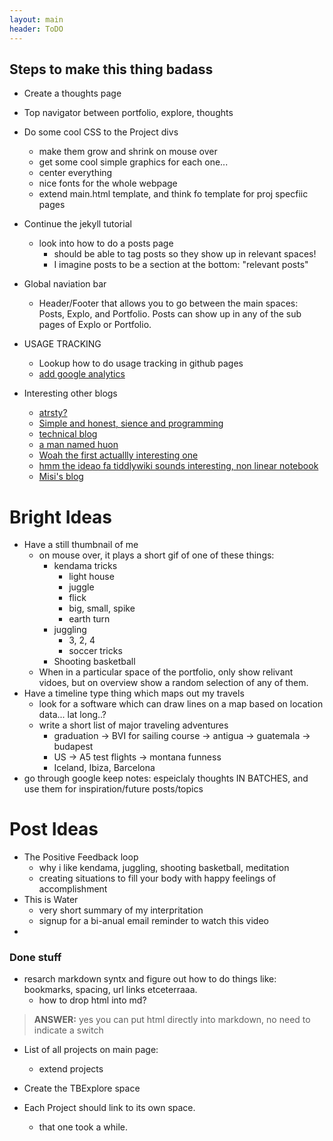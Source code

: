 ```yaml
---
layout: main
header: ToDO
---
```

## Steps to make this thing badass
- Create a thoughts page
- Top navigator between portfolio, explore, thoughts
- Do some cool CSS to the Project divs
    - make them grow and shrink on mouse over
    - get some cool simple graphics for each one...
    - center everything
    - nice fonts for the whole webpage
    - extend main.html template, and think fo template for proj specfiic pages
- Continue the jekyll tutorial
    - look into how to do a posts page
        - should be able to tag posts so they show up in relevant spaces!
        - I imagine posts to be a section at the bottom: "relevant posts"
- Global naviation bar
    - Header/Footer that allows you to go between the main spaces: Posts, Explo, and Portfolio. Posts can show up in any of the sub pages of Explo or Portfolio. 
- USAGE TRACKING
    - Lookup how to do usage tracking in github pages
    - [add google analytics](https://stackoverflow.com/questions/17207458/how-to-add-google-analytics-tracking-id-to-github-pages)

- Interesting other blogs
    - [atrsty?](https://artsy.github.io/)
    - [Simple and honest, sience and programming](https://arogozhnikov.github.io/)
    - [technical blog](https://deborah-digges.github.io/)
    - [a man named huon](https://huonw.github.io/)
    - [Woah the first actuallly interesting one](https://joearms.github.io/#Index)
    - [hmm the ideao fa tiddlywiki sounds interesting, non linear notebook](https://tiddlywiki.com/)
    - [Misi's blog](https://xn--kles-5qa.hu/)

# Bright Ideas
- Have a still thumbnail of me
    - on mouse over, it plays a short gif of one of these things:
        - kendama tricks
            - light house
            - juggle
            - flick
            - big, small, spike
            - earth turn
        - juggling
            - 3, 2, 4
            - soccer tricks
        - Shooting basketball
    - When in a particular space of the portfolio, only show relivant vidoes, but on overview show a random selection of any of them.
- Have a timeline type thing which maps out my travels
    - look for a software which can draw lines on a map based on location data... lat long..?
    - write a short list of major traveling adventures
        - graduation -> BVI for sailing course -> antigua -> guatemala -> budapest
        - US -> A5 test flights -> montana funness
        - Iceland, Ibiza, Barcelona
- go through google keep notes: espeiclaly thoughts IN BATCHES, and use them for inspiration/future posts/topics

# Post Ideas
- The Positive Feedback loop
    - why i like kendama, juggling, shooting basketball, meditation
    - creating situations to fill your body with happy feelings of accomplishment
- This is Water
    - very short summary of my interpritation
    - signup for a bi-anual email reminder to watch this video
- 


### Done stuff
- resarch markdown syntx and figure out how to do things like: bookmarks, spacing, url links etceterraaa.
    - how to drop html into md? 
> **ANSWER:** yes you can put html directly into markdown, no need to indicate a switch

- List of all projects on main page: 
    - extend projects
- Create the TBExplore space

- Each Project should link to its own space.
    - that one took a while.

